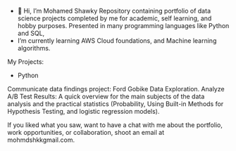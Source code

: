 - 👋 Hi, I’m Mohamed Shawky Repository containing portfolio of data science projects completed by me for academic, self learning, and hobby purposes. 
Presented in many programming languages like Python and SQL,
- I’m currently learning AWS Cloud foundations, and Machine learning algorithms. 

My Projects:

- Python

Communicate data findings project: Ford Gobike Data Exploration.
Analyze A/B Test Results: A quick overview for the main subjects of the data analysis and the practical statistics (Probability, Using Built-in Methods for Hypothesis Testing, 
and logistic regression models).


If you liked what you saw, want to have a chat with me about the portfolio, work opportunities, or collaboration, shoot an email at mohmdshkkgmail.com.
<!---
mohamedshk1/mohamedshk1 is a ✨ special ✨ repository because its `README.md` (this file) appears on your GitHub profile.
You can click the Preview link to take a look at your changes.
--->
